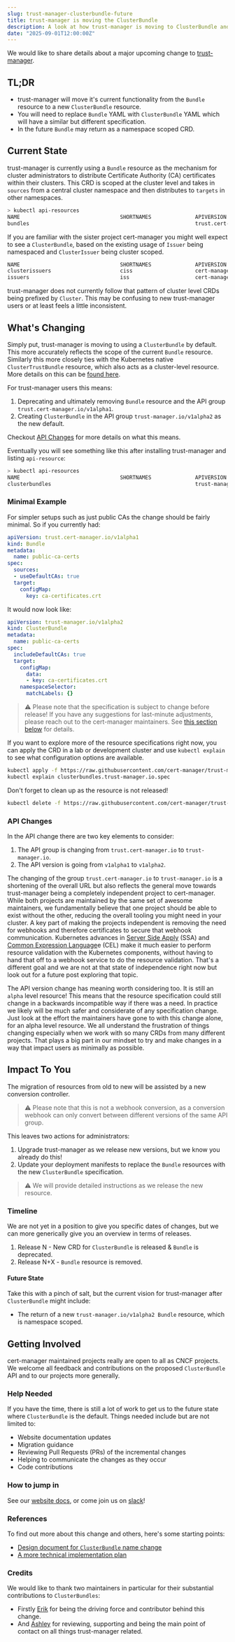 ```yaml
---
slug: trust-manager-clusterbundle-future
title: trust-manager is moving the ClusterBundle
description: A look at how trust-manager is moving to ClusterBundle and the impact for you
date: "2025-09-01T12:00:00Z"
---
```


We would like to share details about a major upcoming change to [trust-manager](github.com/cert-manager/trust-manager).

## TL;DR

- trust-manager will move it's current functionality from the `Bundle` resource to a new `ClusterBundle` resource.
- You will need to replace `Bundle` YAML with `ClusterBundle` YAML which will have a similar but different specification.
- In the future `Bundle` may return as a namespace scoped CRD.

## Current State

trust-manager is currently using a `Bundle` resource as the mechanism for cluster administrators to distribute Certificate Authority (CA) certificates within their clusters.
This CRD is scoped at the cluster level and takes in `sources` from a central cluster namespace and then distributes to `targets` in other namespaces.

```sh
> kubectl api-resources
NAME                                SHORTNAMES              APIVERSION                                NAMESPACED   KIND
bundles                                                     trust.cert-manager.io/v1alpha1            false        Bundle
```

If you are familiar with the sister project cert-manager you might well expect to see a `ClusterBundle`, based on the existing usage of `Issuer` being namespaced and `ClusterIssuer` being cluster scoped.

```sh
NAME                                SHORTNAMES              APIVERSION                                NAMESPACED   KIND
clusterissuers                      ciss                    cert-manager.io/v1                        false        ClusterIssuer
issuers                             iss                     cert-manager.io/v1                        true         Issuer
```

trust-manager does not currently follow that pattern of cluster level CRDs being prefixed by `Cluster`.
This may be confusing to new trust-manager users or at least feels a little inconsistent.

## What's Changing

Simply put, trust-manager is moving to using a `ClusterBundle` by default.
This more accurately reflects the scope of the current `Bundle` resource.
Similarly this more closely ties with the Kubernetes native `ClusterTrustBundle` resource, which also acts as a cluster-level resource.
More details on this can be [found here](https://kubernetes.io/docs/reference/access-authn-authz/certificate-signing-requests/#cluster-trust-bundles).

For trust-manager users this means:

1) Deprecating and ultimately removing `Bundle` resource and the API group `trust.cert-manager.io/v1alpha1`.
1) Creating `ClusterBundle` in the API group `trust-manager.io/v1alpha2` as the new default.

Checkout [API Changes](#api-changes) for more details on what this means.

Eventually you will see something like this after installing trust-manager and listing `api-resource`:

```sh
> kubectl api-resources
NAME                                SHORTNAMES              APIVERSION                                NAMESPACED   KIND
clusterbundles                                              trust-manager.io/v1alpha2                 false        ClusterBundle
```

### Minimal Example

For simpler setups such as just public CAs the change should be fairly minimal. So if you currently had:

```yaml
apiVersion: trust.cert-manager.io/v1alpha1
kind: Bundle
metadata:
  name: public-ca-certs
spec:
  sources:
  - useDefaultCAs: true
  target:
    configMap:
      key: ca-certificates.crt
```

It would now look like:

```yaml
apiVersion: trust-manager.io/v1alpha2
kind: ClusterBundle
metadata:
  name: public-ca-certs
spec:
  includeDefaultCAs: true
  target:
    configMap:
      data:
      - key: ca-certificates.crt
    namespaceSelector:
      matchLabels: {}
```

> ⚠️ Please note that the specification is subject to change before release!
> If you have any suggestions for last-minute adjustments, please reach out to the cert-manager maintainers.
> See [this section below](#how-to-jump-in) for details.

If you want to explore more of the resource specifications right now, you can apply the CRD in a lab or development cluster and use `kubectl explain` to see what configuration options are available.

```sh
kubectl apply -f https://raw.githubusercontent.com/cert-manager/trust-manager/refs/heads/main/deploy/crds/trust-manager.io_clusterbundles.yaml
kubectl explain clusterbundles.trust-manager.io.spec
```

Don't forget to clean up as the resource is not released!

```sh
kubectl delete -f https://raw.githubusercontent.com/cert-manager/trust-manager/refs/heads/main/deploy/crds/trust-manager.io_clusterbundles.yaml
```

### API Changes

In the API change there are two key elements to consider:

1) The API group is changing from `trust.cert-manager.io` to `trust-manager.io`.
1) The API version is going from `v1alpha1` to `v1alpha2`.

The changing of the group `trust.cert-manager.io` to `trust-manager.io` is a shortening of the overall URL but also reflects the general move towards trust-manager being a completely independent project to cert-manager.
While both projects are maintained by the same set of awesome maintainers, we fundamentally believe that one project should be able to exist without the other, reducing the overall tooling you might need in your cluster.
A key part of making the projects independent is removing the need for webhooks and therefore certificates to secure that webhook communication.
Kubernetes advances in [Server Side Apply](https://kubernetes.io/docs/reference/using-api/server-side-apply/) (SSA) and [Common Expression Language](https://kubernetes.io/docs/reference/using-api/cel/)e (CEL) make it much easier to perform resource validation with the Kubernetes components, without having to hand that off to a webhook service to do the resource validation.
That's a different goal and we are not at that state of independence right now but look out for a future post exploring that topic.

The API version change has meaning worth considering too. It is still an `alpha` level resource!
This means that the resource specification could still change in a backwards incompatible way if there was a need.
In practice we likely will be much safer and considerate of any specification change.
Just look at the effort the maintainers have gone to with this change alone, for an alpha level resource.
We all understand the frustration of things changing especially when we work with so many CRDs from many different projects.
That plays a big part in our mindset to try and make changes in a way that impact users as minimally as possible.

## Impact To You

The migration of resources from old to new will be assisted by a new conversion controller.

> ⚠️ Please note that this is not a webhook conversion, as a conversion webhook can only convert between different versions of the same API group.

This leaves two actions for administrators:

1) Upgrade trust-manager as we release new versions, but we know you already do this!
1) Update your deployment manifests to replace the `Bundle` resources with the new `ClusterBundle` specification.

> ⚠️ We will provide detailed instructions as we release the new resource.

### Timeline

We are not yet in a position to give you specific dates of changes, but we can more generically give you an overview in terms of releases.

1. Release N - New CRD for `ClusterBundle` is released & `Bundle` is deprecated.
1. Release N+X - `Bundle` resource is removed.

#### Future State

Take this with a pinch of salt, but the current vision for trust-manager after `ClusterBundle` might include:

- The return of a new `trust-manager.io/v1alpha2 Bundle` resource, which is namespace scoped.

## Getting Involved

cert-manager maintained projects really are open to all as CNCF projects.
We welcome all feedback and contributions on the proposed `ClusterBundle` API and to our projects more generally.

### Help Needed

If you have the time, there is still a lot of work to get us to the future state where `ClusterBundle` is the default.
Things needed include but are not limited to:

- Website documentation updates
- Migration guidance
- Reviewing Pull Requests (PRs) of the incremental changes
- Helping to communicate the changes as they occur
- Code contributions

### How to jump in

See our [website docs](../docs/contributing/README.md), or come join us on [slack](../docs/contributing/README.md#slack)!

### References

To find out more about this change and others, here's some starting points:

- [Design document for `ClusterBundle` name change](https://github.com/cert-manager/trust-manager/blob/main/design/20241124-rename-bunde-to-clusterbundle.md)
- [A more technical implementation plan](https://github.com/cert-manager/trust-manager/issues/242)

### Credits

We would like to thank two maintainers in particular for their substantial contributions to `ClusterBundles`:

- Firstly [Erik](https://github.com/erikgb) for being the driving force and contributor behind this change.
- And [Ashley](https://github.com/sgtcodfish) for reviewing, supporting and being the main point of contact on all things trust-manager related.
